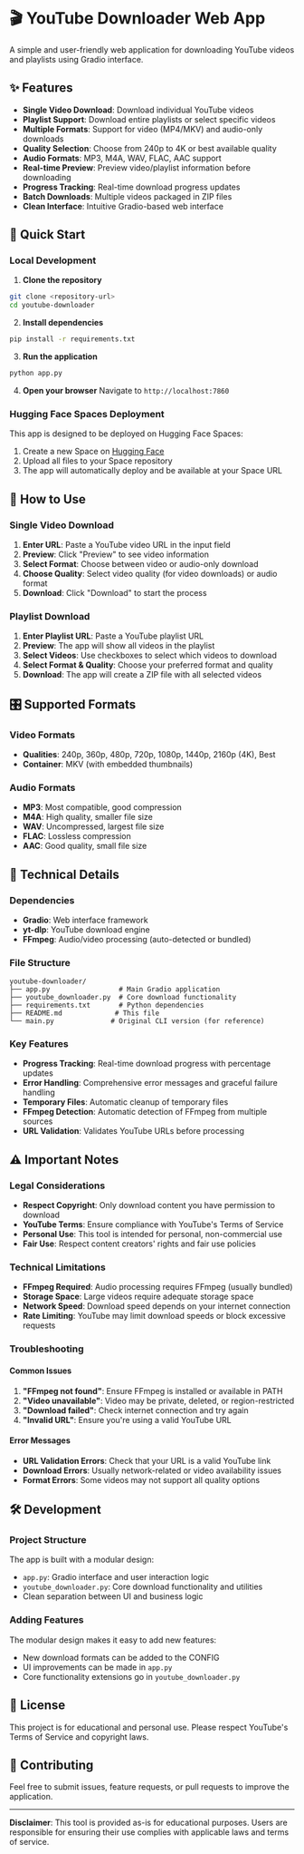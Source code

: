 # 🎬 YouTube Downloader Web App

A simple and user-friendly web application for downloading YouTube videos and playlists using Gradio interface.

## ✨ Features

- **Single Video Download**: Download individual YouTube videos
- **Playlist Support**: Download entire playlists or select specific videos
- **Multiple Formats**: Support for video (MP4/MKV) and audio-only downloads
- **Quality Selection**: Choose from 240p to 4K or best available quality
- **Audio Formats**: MP3, M4A, WAV, FLAC, AAC support
- **Real-time Preview**: Preview video/playlist information before downloading
- **Progress Tracking**: Real-time download progress updates
- **Batch Downloads**: Multiple videos packaged in ZIP files
- **Clean Interface**: Intuitive Gradio-based web interface

## 🚀 Quick Start

### Local Development

1. **Clone the repository**

```bash
git clone <repository-url>
cd youtube-downloader
```

2. **Install dependencies**

```bash
pip install -r requirements.txt
```

3. **Run the application**

```bash
python app.py
```

4. **Open your browser**
   Navigate to `http://localhost:7860`

### Hugging Face Spaces Deployment

This app is designed to be deployed on Hugging Face Spaces:

1. Create a new Space on [Hugging Face](https://huggingface.co/spaces)
2. Upload all files to your Space repository
3. The app will automatically deploy and be available at your Space URL

## 📖 How to Use

### Single Video Download

1. **Enter URL**: Paste a YouTube video URL in the input field
2. **Preview**: Click "Preview" to see video information
3. **Select Format**: Choose between video or audio-only download
4. **Choose Quality**: Select video quality (for video downloads) or audio format
5. **Download**: Click "Download" to start the process

### Playlist Download

1. **Enter Playlist URL**: Paste a YouTube playlist URL
2. **Preview**: The app will show all videos in the playlist
3. **Select Videos**: Use checkboxes to select which videos to download
4. **Select Format & Quality**: Choose your preferred format and quality
5. **Download**: The app will create a ZIP file with all selected videos

## 🎛️ Supported Formats

### Video Formats

- **Qualities**: 240p, 360p, 480p, 720p, 1080p, 1440p, 2160p (4K), Best
- **Container**: MKV (with embedded thumbnails)

### Audio Formats

- **MP3**: Most compatible, good compression
- **M4A**: High quality, smaller file size
- **WAV**: Uncompressed, largest file size
- **FLAC**: Lossless compression
- **AAC**: Good quality, small file size

## 🔧 Technical Details

### Dependencies

- **Gradio**: Web interface framework
- **yt-dlp**: YouTube download engine
- **FFmpeg**: Audio/video processing (auto-detected or bundled)

### File Structure

```
youtube-downloader/
├── app.py                 # Main Gradio application
├── youtube_downloader.py  # Core download functionality
├── requirements.txt       # Python dependencies
├── README.md             # This file
└── main.py              # Original CLI version (for reference)
```

### Key Features

- **Progress Tracking**: Real-time download progress with percentage updates
- **Error Handling**: Comprehensive error messages and graceful failure handling
- **Temporary Files**: Automatic cleanup of temporary files
- **FFmpeg Detection**: Automatic detection of FFmpeg from multiple sources
- **URL Validation**: Validates YouTube URLs before processing

## ⚠️ Important Notes

### Legal Considerations

- **Respect Copyright**: Only download content you have permission to download
- **YouTube Terms**: Ensure compliance with YouTube's Terms of Service
- **Personal Use**: This tool is intended for personal, non-commercial use
- **Fair Use**: Respect content creators' rights and fair use policies

### Technical Limitations

- **FFmpeg Required**: Audio processing requires FFmpeg (usually bundled)
- **Storage Space**: Large videos require adequate storage space
- **Network Speed**: Download speed depends on your internet connection
- **Rate Limiting**: YouTube may limit download speeds or block excessive requests

### Troubleshooting

#### Common Issues

1. **"FFmpeg not found"**: Ensure FFmpeg is installed or available in PATH
2. **"Video unavailable"**: Video may be private, deleted, or region-restricted
3. **"Download failed"**: Check internet connection and try again
4. **"Invalid URL"**: Ensure you're using a valid YouTube URL

#### Error Messages

- **URL Validation Errors**: Check that your URL is a valid YouTube link
- **Download Errors**: Usually network-related or video availability issues
- **Format Errors**: Some videos may not support all quality options

## 🛠️ Development

### Project Structure

The app is built with a modular design:

- `app.py`: Gradio interface and user interaction logic
- `youtube_downloader.py`: Core download functionality and utilities
- Clean separation between UI and business logic

### Adding Features

The modular design makes it easy to add new features:

- New download formats can be added to the CONFIG
- UI improvements can be made in `app.py`
- Core functionality extensions go in `youtube_downloader.py`

## 📝 License

This project is for educational and personal use. Please respect YouTube's Terms of Service and copyright laws.

## 🤝 Contributing

Feel free to submit issues, feature requests, or pull requests to improve the application.

---

**Disclaimer**: This tool is provided as-is for educational purposes. Users are responsible for ensuring their use complies with applicable laws and terms of service.

